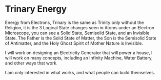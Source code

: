 # Trinary Energy

Energy from Electrons,
Trinary is the same as Trinity only without the Religion, it is the 3 Logical State changes seen in Atoms under an Electron Microscope,
you can see a Solid State, Semisolid State, and an Invisible State. The Father is the Solid State of Matter, the Son is the Semisolid State of Antimatter, and the Holy Ghost Spirit of Mother Nature is Invisible.

I will work on designing an Electricity Generator that will power a house,
I will work on many concepts,
including an Infinity Machine, Water Battery, and other ways that work.

I am only interested in what works, and what people can build themselves.
